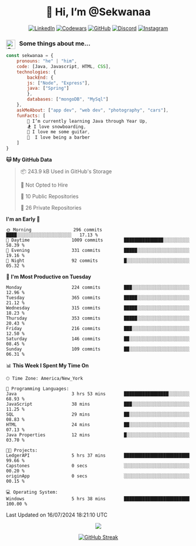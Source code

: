 <h1 align="center" style="font-size = 20px;">👋 Hi, I’m @Sekwanaa</h1>

<div align="center">
	
<a href="https://www.linkedin.com/in/chrisskchia/" target="blank">![LinkedIn](https://img.shields.io/badge/linkedin-%230077B5.svg?style=for-the-badge&logo=linkedin&logoColor=white)</a>
<a href="https://www.codewars.com/users/sekwanaa" target="blank">![Codewars](https://img.shields.io/badge/Codewars-B1361E?style=for-the-badge&logo=codewars&logoColor=grey)</a>
<a href="https://github.com/sekwanaa" target="blank">![GitHub](https://img.shields.io/badge/github-%23121011.svg?style=for-the-badge&logo=github&logoColor=white)</a>
<a href="https://discordapp.com/users/181891769414189056" target="blank">![Discord](https://img.shields.io/badge/Discord-%235865F2.svg?style=for-the-badge&logo=discord&logoColor=white)</a>
<a href="https://www.instagram.com/sekwanaa/" target="blank">![Instagram](https://img.shields.io/badge/Instagram-%23E4405F.svg?style=for-the-badge&logo=Instagram&logoColor=white)</a>

</div>

### <img align="left" alt="Coding" height="25" src="https://media.tenor.com/2aSuT7p_a_UAAAAi/peachcat-cat.gif"> &nbsp; Some things about me...

``` javascript
const sekwanaa = {
	pronouns: "he" | "him",
	code: [Java, Javascript, HTML, CSS],
	technologies: {
		backEnd: {
		js: ["Node", "Express"],
		java: ["Spring"]
		},
		databases: ["mongoDB", "MySql"]
	},
 	askMeAbout: ["app dev", "web dev", "photography", "cars"],
 	funFacts: [
		🌱 I’m currently learning Java through Year Up,
		🏂 I love snowboarding,
		🎸 I love me some guitar,
		💈  I love being a barber
	]
}
```
<!--Github Stats-->

<!--START_SECTION:waka-->
**🐱 My GitHub Data** 

> 📦 243.9 kB Used in GitHub's Storage 
 > 
> 🚫 Not Opted to Hire
 > 
> 📜 10 Public Repositories 
 > 
> 🔑 26 Private Repositories 
 > 
**I'm an Early 🐤** 

```text
🌞 Morning                296 commits         ████░░░░░░░░░░░░░░░░░░░░░   17.13 % 
🌆 Daytime                1009 commits        ███████████████░░░░░░░░░░   58.39 % 
🌃 Evening                331 commits         █████░░░░░░░░░░░░░░░░░░░░   19.16 % 
🌙 Night                  92 commits          █░░░░░░░░░░░░░░░░░░░░░░░░   05.32 % 
```
📅 **I'm Most Productive on Tuesday** 

```text
Monday                   224 commits         ███░░░░░░░░░░░░░░░░░░░░░░   12.96 % 
Tuesday                  365 commits         █████░░░░░░░░░░░░░░░░░░░░   21.12 % 
Wednesday                315 commits         █████░░░░░░░░░░░░░░░░░░░░   18.23 % 
Thursday                 353 commits         █████░░░░░░░░░░░░░░░░░░░░   20.43 % 
Friday                   216 commits         ███░░░░░░░░░░░░░░░░░░░░░░   12.50 % 
Saturday                 146 commits         ██░░░░░░░░░░░░░░░░░░░░░░░   08.45 % 
Sunday                   109 commits         ██░░░░░░░░░░░░░░░░░░░░░░░   06.31 % 
```


📊 **This Week I Spent My Time On** 

```text
🕑︎ Time Zone: America/New_York

💬 Programming Languages: 
Java                     3 hrs 53 mins       █████████████████░░░░░░░░   68.93 % 
JavaScript               38 mins             ███░░░░░░░░░░░░░░░░░░░░░░   11.25 % 
SQL                      29 mins             ██░░░░░░░░░░░░░░░░░░░░░░░   08.83 % 
HTML                     24 mins             ██░░░░░░░░░░░░░░░░░░░░░░░   07.13 % 
Java Properties          12 mins             █░░░░░░░░░░░░░░░░░░░░░░░░   03.70 % 

🐱‍💻 Projects: 
LedgerAPI                5 hrs 37 mins       █████████████████████████   99.66 % 
Capstones                0 secs              ░░░░░░░░░░░░░░░░░░░░░░░░░   00.20 % 
originApp                0 secs              ░░░░░░░░░░░░░░░░░░░░░░░░░   00.15 % 

💻 Operating System: 
Windows                  5 hrs 38 mins       █████████████████████████   100.00 % 
```


 Last Updated on 16/07/2024 18:21:10 UTC
<!--END_SECTION:waka-->


<div align="center">
	
![](https://komarev.com/ghpvc/?username=sekwanaa&label=GITHUB-VISITORS&style=for-the-badge&abbreviated=true)

<div>

[![GitHub Streak](https://github-readme-streak-stats.herokuapp.com/?user=sekwanaa)](https://git.io/streak-stats)
 
</div>
 
</div>


<!---
# CERTIFICATES
### Google IT Automation with Python Specialization

>***Coursera --- Issued September 2022***
Online certificate issued by Coursera building skills using Git, Github, and Python

### Google IT Support Certificate
>***Coursera --- Issued November 2021***
Online certificate issued by Coursera building foundational skills including
troubleshooting and customer service, networking, operating systems, system
administration, and security.
--->

<!---
Jiggly-sensation/Jiggly-sensation is a ✨ special ✨ repository because its `README.md` (this file) appears on your GitHub profile.
You can click the Preview link to take a look at your changes.
--->



